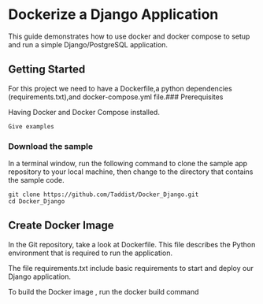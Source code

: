 # Dockerize a Django Application

This guide demonstrates how to use docker and docker compose to setup and run a simple Django/PostgreSQL application.

## Getting Started

For this project we need to have a Dockerfile,a python dependencies (requirements.txt),and docker-compose.yml file.### Prerequisites

Having Docker and Docker Compose installed.

```
Give examples
```

### Download the sample 

In a terminal window, run the following command to clone the sample app repository to your local machine, then change to the directory that contains the sample code.

```
git clone https://github.com/Taddist/Docker_Django.git
cd Docker_Django
```

## Create Docker Image

In the Git repository, take a look at Dockerfile. This file describes the Python environment that is required to run the application. 

The file requirements.txt include basic requirements to start and deploy our Django application.

To build the Docker image , run the docker build command 


